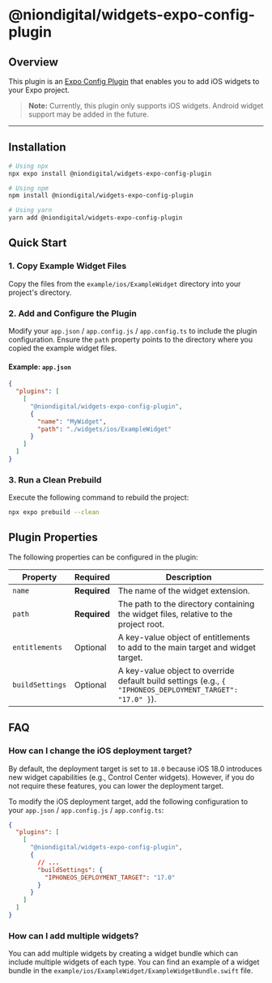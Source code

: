 # @niondigital/widgets-expo-config-plugin

## Overview

This plugin is an [Expo Config Plugin](https://docs.expo.dev/guides/config-plugins/) that enables you to add iOS widgets to your Expo project.

> **Note:** Currently, this plugin only supports iOS widgets. Android widget support may be added in the future.

---

## Installation

```sh
# Using npx
npx expo install @niondigital/widgets-expo-config-plugin

# Using npm
npm install @niondigital/widgets-expo-config-plugin

# Using yarn
yarn add @niondigital/widgets-expo-config-plugin
```

## Quick Start

### 1. Copy Example Widget Files

Copy the files from the `example/ios/ExampleWidget` directory into your project's directory.

### 2. Add and Configure the Plugin

Modify your `app.json` / `app.config.js` / `app.config.ts` to include the plugin configuration. Ensure the `path` property points to the directory where you copied the example widget files.

#### Example: `app.json`

```json
{
  "plugins": [
    [
      "@niondigital/widgets-expo-config-plugin",
      {
        "name": "MyWidget",
        "path": "./widgets/ios/ExampleWidget"
      }
    ]
  ]
}
```

### 3. Run a Clean Prebuild

Execute the following command to rebuild the project:

```sh
npx expo prebuild --clean
```

## Plugin Properties

The following properties can be configured in the plugin:

| Property        | Required     | Description                                                                                               |
| --------------- |--------------|-----------------------------------------------------------------------------------------------------------|
| `name`          | **Required** | The name of the widget extension.                                                                         |
| `path`          | **Required** | The path to the directory containing the widget files, relative to the project root.                      |
| `entitlements`  | Optional     | A key-value object of entitlements to add to the main target and widget target.                           |
| `buildSettings` | Optional     | A key-value object to override default build settings (e.g., `{ "IPHONEOS_DEPLOYMENT_TARGET": "17.0" }`). |

## FAQ

### How can I change the iOS deployment target?

By default, the deployment target is set to `18.0` because iOS 18.0 introduces new widget capabilities (e.g., Control Center widgets). However, if you do not require these features, you can lower the deployment target.

To modify the iOS deployment target, add the following configuration to your `app.json` / `app.config.js` / `app.config.ts`:

```json
{
  "plugins": [
    [
      "@niondigital/widgets-expo-config-plugin",
      {
        // ...
        "buildSettings": {
          "IPHONEOS_DEPLOYMENT_TARGET": "17.0"
        }
      }
    ]
  ]
}
```

### How can I add multiple widgets?

You can add multiple widgets by creating a widget bundle which can include multiple widgets of each type. You can find an example of a widget bundle in the `example/ios/ExampleWidget/ExampleWidgetBundle.swift` file.

